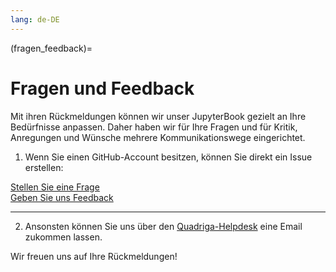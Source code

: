 ```yaml
---
lang: de-DE
---
```

(fragen_feedback)=
# Fragen und Feedback


Mit ihren Rückmeldungen können wir unser JupyterBook gezielt an Ihre Bedürfnisse anpassen.
Daher haben wir für Ihre Fragen und für Kritik, Anregungen und Wünsche mehrere Kommunikationswege eingerichtet.

1) Wenn Sie einen GitHub-Account besitzen, können Sie direkt ein Issue erstellen:

<a href="https://github.com/quadriga-dk/Tabelle-Fallstudie-2/issues/new?assignees=&labels=question&projects=&template=frage.yml" class="external-link" target="_blank">
    Stellen Sie eine Frage
</a> <br>
<a href="https://github.com/quadriga-dk/Tabelle-Fallstudie-2/issues/new?assignees=&labels=feedback&projects=&template=feedback.yml" class="external-link" target="_blank">
    Geben Sie uns Feedback
</a>  

---

2) Ansonsten können Sie uns über den [Quadriga-Helpdesk](mailto:paul.walter@fh-potsdam.de?subject=[GitHub]%20Feedback%20Tabelle-Fallstudie-2) eine Email zukommen lassen.  


Wir freuen uns auf Ihre Rückmeldungen!





